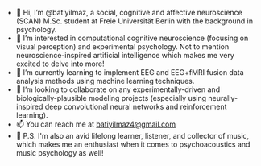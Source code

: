 - 👋 Hi, I’m @batiyilmaz, a social, cognitive and affective neuroscience (SCAN) M.Sc. student at Freie Universität Berlin with the background in psychology.
- 👀 I’m interested in computational cognitive neuroscience (focusing on visual perception) and experimental psychology. Not to mention neuroscience-inspired artificial intelligence which makes me very excited to delve into more!
- 🌱 I’m currently learning to implement EEG and EEG+fMRI fusion data analysis methods using machine learning techniques.
- 🤝 I’m looking to collaborate on any experimentally-driven and biologically-plausible modeling projects (especially using neurally-inspired deep convolutional neural networks and reinforcement learning).
- 📫 You can reach me at batiyilmaz4@gmail.com
- 🎵 P.S. I'm also an avid lifelong learner, listener, and collector of music, which makes me an enthusiast when it comes to psychoacoustics and music psychology as well!


<!---
batiyilmaz/batiyilmaz is a ✨ special ✨ repository because its `README.md` (this file) appears on your GitHub profile.
You can click the Preview link to take a look at your changes.
--->
